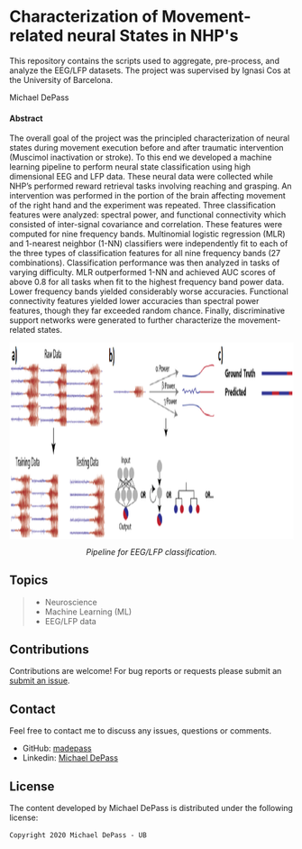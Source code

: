 # Characterization of Movement-related neural States in NHP's

This repository contains the scripts used to aggregate, pre-process, and analyze the EEG/LFP datasets. The project was supervised by Ignasi Cos at the University of Barcelona.

Michael DePass

#### Abstract

The overall goal of the project was the principled characterization of neural states during movement execution before and after traumatic intervention (Muscimol inactivation
or stroke). To this end we developed a machine learning pipeline to perform
neural state classification using high dimensional EEG and LFP data. These neural
data were collected while NHP’s performed reward retrieval tasks involving reaching
and grasping. An intervention was performed in the portion of the brain affecting
movement of the right hand and the experiment was repeated. Three classification
features were analyzed: spectral power, and functional connectivity which consisted
of inter-signal covariance and correlation. These features were computed for
nine frequency bands. Multinomial logistic regression (MLR) and 1-nearest neighbor
(1-NN) classifiers were independently fit to each of the three types of classification
features for all nine frequency bands (27 combinations). Classification performance
was then analyzed in tasks of varying difficulty. MLR outperformed 1-NN
and achieved AUC scores of above 0.8 for all tasks when fit to the highest frequency
band power data. Lower frequency bands yielded considerably worse accuracies.
Functional connectivity features yielded lower accuracies than spectral power features,
though they far exceeded random chance. Finally, discriminative support networks
were generated to further characterize the movement-related states.

<p align="center"><img src="https://github.com/madepass/FinalMasterProject-MAD/blob/master/Report/figures/pipeline.PNG" align=middle width=645.87435pt height=348.58725pt/>
</p>
<p align="center">
<em>Pipeline for EEG/LFP classification.</em>
</p>


## Topics

> - Neuroscience
> - Machine Learning (ML)
> - EEG/LFP data

## Contributions
Contributions are welcome! For bug reports or requests please submit an [submit an issue](https://github.com/madepass/FinalMasterProject-MAD/issues).

## Contact
Feel free to contact me to discuss any issues, questions or comments.
* GitHub: [madepass](https://github.com/madepass)
* Linkedin: [Michael DePass](www.linkedin.com/in/michael-depass)


## License

The content developed by Michael DePass is distributed under the following license:

    Copyright 2020 Michael DePass - UB